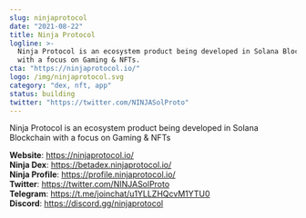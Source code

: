 ```yaml
---
slug: ninjaprotocol
date: "2021-08-22"
title: Ninja Protocol
logline: >-
  Ninja Protocol is an ecosystem product being developed in Solana Blockchain
  with a focus on Gaming & NFTs.
cta: "https://ninjaprotocol.io/"
logo: /img/ninjaprotocol.svg
category: "dex, nft, app"
status: building
twitter: "https://twitter.com/NINJASolProto"
---
```


Ninja Protocol is an ecosystem product being developed in Solana Blockchain with a focus on Gaming & NFTs

<b>Website</b>: https://ninjaprotocol.io/ </br>
<b>Ninja Dex</b>: https://betadex.ninjaprotocol.io/ </br>
<b>Ninja Profile</b>: https://profile.ninjaprotocol.io/ </br>
<b>Twitter</b>: https://twitter.com/NINJASolProto </br>
<b>Telegram</b>: https://t.me/joinchat/u1YLLZHQcvM1YTU0 </br>
<b>Discord</b>: https://discord.gg/ninjaprotocol </br>
